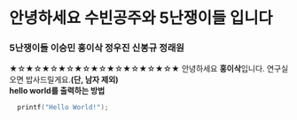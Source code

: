 # 안녕하세요 수빈공주와 5난쟁이들 입니다
### 5난쟁이들 이승민 홍이삭 정우진 신봉규 정래원
  
★☆★☆★☆★☆★☆★☆★☆★☆★☆★☆★
안녕하세요 **홍이삭**입니다.
연구실 오면 밥사드릴게요.**(단, 남자 제외)**
<br>
**hello world를 출력하는 방법**
```c
  printf("Hello World!");
```

